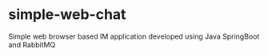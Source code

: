 # simple-web-chat
Simple web browser based IM application developed using Java SpringBoot and RabbitMQ
